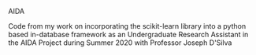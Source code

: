 AIDA

Code from my work on incorporating the scikit-learn library into a python based in-database framework as an Undergraduate Research Assistant in the AIDA Project during Summer 2020
with Professor Joseph D'Silva
